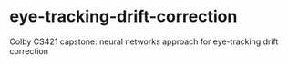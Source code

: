 # eye-tracking-drift-correction
Colby CS421 capstone: neural networks approach for eye-tracking drift correction
